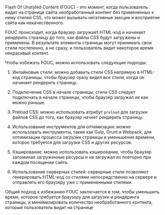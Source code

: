 Flash Of Unstyled Content (FOUC) - это момент, когда пользователь видит на странице сайта необработанный контент без примененных к нему стилей CSS, что может вызывать негативные эмоции и восприятие сайта как некачественного.

FOUC происходит, когда браузер загружает HTML-код и начинает рендерить страницу до того, как файлы CSS будут загружены и применены. В результате элементы страницы могут принимать свои стили постепенно, а не сразу, и пользователь видит некоторое время некрасивый контент.

Чтобы избежать FOUC, можно использовать следующие подходы:

1.  Инлайновые стили: можно добавить стили CSS напрямую в HTML-код страницы, чтобы браузер сразу видел все стили, когда он начинает рендерить страницу.
    
2.  Подключение CSS в начале страницы: стили CSS следует подключать в начале страницы, чтобы браузер загружал их как можно раньше.
    
3.  Preload CSS: можно использовать атрибут `preload` для загрузки файлов CSS до того, как браузер начнет рендерить страницу.
    
4.  Использование инструментов для оптимизации: можно использовать инструменты, такие как Gulp, Grunt и Webpack, для оптимизации процесса загрузки страницы и уменьшения времени, которое требуется для загрузки CSS и других ресурсов.
    
5.  Кэширование: можно использовать кэширование, чтобы браузер запоминал загруженные ресурсы и не загружал их повторно при каждом посещении сайта.
    
6.  Использование серверных стилей: серверные стили позволяют генерировать HTML-код со стилями непосредственно на сервере и отправлять его браузеру уже с примененными стилями.
    

Общий подход к избежанию FOUC заключается в том, чтобы уменьшить время, которое требуется браузеру для загрузки и рендеринга страницы, и минимизировать количество необработанного контента, который пользователь видит на странице
